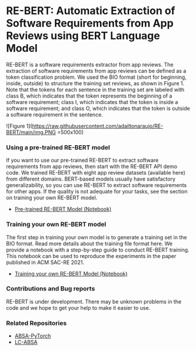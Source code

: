 # RE-BERT: Automatic Extraction of Software Requirements from App Reviews using BERT Language Model

RE-BERT is a software requirements extractor from app reviews. The extraction of software requirements from app reviews can be defined as a token classification problem. We used the BIO format (short for beginning, inside, outside) to structure the training set reviews, as shown in Figure 1. Note that the tokens for each sentence in the training set are labeled with class B, which indicates that the token represents the beginning of a software requirement; class I, which indicates that the token is inside a software requirement; and class O, which indicates that the token is outside a software requirement in the sentence.

![Figure 1](https://raw.githubusercontent.com/adailtonaraujo/RE-BERT/main/img.PNG =500x100)


### Using a pre-trained RE-BERT model

If you want to use our pre-trained RE-BERT to extract software requirements from app reviews, then start with the RE-BERT API demo code. We trained RE-BERT with eight app review datasets (available here) from different domains. BERT-based models usually have satisfactory generalizability, so you can use RE-BERT to extract software requirements for other apps. If the quality is not adequate for your tasks, see the section on training your own RE-BERT model.

* [Pre-trained RE-BERT Model (Notebook)](rebert_api.ipynb)

### Training your own RE-BERT model

The first step in training your own model is to generate a training set in the BIO format. Read more details about the training file format here. We provide a notebook with a step-by-step guide to conduct RE-BERT training. This notebook can be used to reproduce the experiments in the paper published in ACM SAC-RE 2021.

* [Training your own RE-BERT Model (Notebook)](rebert_train.ipynb)


### Contributions and Bug reports

RE-BERT is under development. There may be unknown problems in the code and we hope to get your help to make it easier to use.

### Related Repositories

* [ABSA-PyTorch](https://github.com/songyouwei/ABSA-PyTorch)
* [LC-ABSA](https://github.com/yangheng95/LC-ABSA/)
